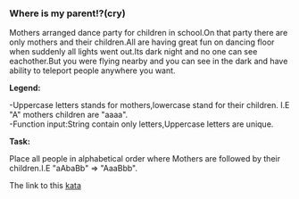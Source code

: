 ### Where is my parent!?(cry)

Mothers arranged dance party for children in school.On that party there are only mothers and their children.All are having great fun on dancing floor when suddenly all lights went out.Its dark night and no one can see eachother.But you were flying nearby and you can see in the dark and have ability to teleport people anywhere you want.

**Legend:**  

-Uppercase letters stands for mothers,lowercase stand for their children. I.E "A" mothers children are "aaaa".  
-Function input:String contain only letters,Uppercase letters are unique.  

**Task:**  

Place all people in alphabetical order where Mothers are followed by their children.I.E "aAbaBb" => "AaaBbb".

The link to this [kata](https://www.codewars.com/kata/where-is-my-parent-cry/javascript)
